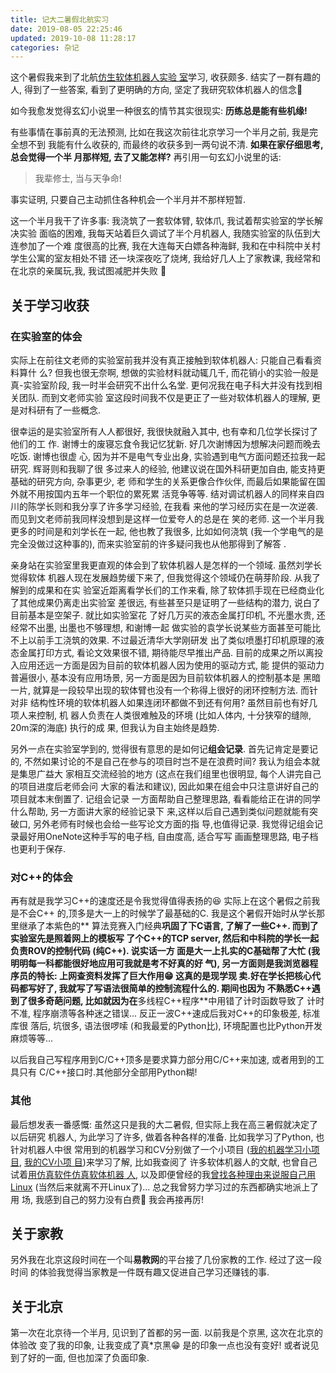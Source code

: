 ```yaml
---
title: 记大二暑假北航实习
date: 2019-08-05 22:25:46
updated: 2019-10-08 11:28:17
categories: 杂记
---
```


这个暑假我来到了北航[仿生软体机器人实验
室](http://softrobotics.buaa.edu.cn/peoples/peoples_ch/index.htm)学习, 收获颇多.
结实了一群有趣的人, 得到了一些答案, 看到了更明确的方向, 坚定了我研究软体机器人的信念💪

<!-- More -->

如今我愈发觉得玄幻小说里一种很玄的情节其实很现实: **历练总是能有些机缘!**

有些事情在事前真的无法预测, 比如在我这次前往北京学习一个半月之前, 我是完全想不到
我能有什么收获的, 而最终的收获多到一两句说不清. **如果在家仔细思考, 总会觉得一个半
月那样短, 去了又能怎样?** 再引用一句玄幻小说里的话:

> 我辈修士, 当与天争命!

事实证明, 只要自己主动抓住各种机会一个半月并不那样短暂.

这一个半月我干了许多事: 我浇筑了一套软体臂, 软体爪, 我试着帮实验室的学长解决实验
面临的困难, 我每天站着巨久调试了半个月机器人, 我随实验室的队伍到大连参加了一个难
度很高的比赛, 我在大连每天白嫖各种海鲜, 我和在中科院中关村学生公寓的室友相处不错
还一块深夜吃了烧烤, 我给好几人上了家教课, 我经常和在北京的亲属玩,我, 我试图减肥并失败
🤦‍

## 关于学习收获

### 在实验室的体会

实际上在前往文老师的实验室前我并没有真正接触到软体机器人: 只能自己看看资料算什
么? 但我也很无奈啊, 想做的实验材料就动辄几千, 而花销小的实验一般是真-实验室阶段,
我一时半会研究不出什么名堂. 更何况我在电子科大并没有找到相关团队. 而到文老师实验
室这段时间我不仅是更正了一些对软体机器人的理解, 更是对科研有了一些概念.

很幸运的是实验室所有人人都很好, 我很快就融入其中, 也有幸和几位学长探讨了他们的工
作. 谢博士的废寝忘食令我记忆犹新. 好几次谢博因为想解决问题而晚去吃饭. 谢博也很虚
心, 因为并不是电气专业出身, 实验遇到电气方面问题还拉我一起研究. 辉哥则和我聊了很
多过来人的经验, 他建议说在国外科研更加自由, 能支持更基础的研究方向, 杂事更少, 老
师和学生的关系更像合作伙伴, 而最后如果能留在国外就不用按国内五年一个职位的累死累
活竞争等等. 结对调试机器人的同样来自四川的陈学长则和我分享了许多学习经验, 在我看
来他的学习经历实在是一次逆袭. 而见到文老师前我同样没想到是这样一位爱夸人的总是在
笑的老师. 这一个半月我更多的时间是和刘学长在一起, 他也教了我很多, 比如如何浇筑
(我一个学电气的是完全没做过这种事的), 而来实验室前的许多疑问我也从他那得到了解答
.

亲身站在实验室里我更直观的体会到了软体机器人是怎样的一个领域. 虽然刘学长觉得软体
机器人现在发展趋势缓下来了, 但我觉得这个领域仍在萌芽阶段. 从我了解到的成果和在实
验室近距离看学长们的工作来看, 除了软体抓手现在已经商业化了其他成果仍离走出实验室
差很远, 有些甚至只是证明了一些结构的潜力, 说白了目前基本是空架子. 就比如实验室花
了好几万买的液态金属打印机, 不光墨水贵, 还经常不出墨, 出墨也不够理想, 和谢博一起
做实验的袁学长说某些方面甚至可能比不上以前手工浇筑的效果. 不过最近清华大学刚研发
出了类似喷墨打印机原理的液态金属打印方式, 看论文效果很不错, 期待能尽早推出产品.
目前的成果之所以离投入应用还远一方面是因为目前的软体机器人因为使用的驱动方式, 能
提供的驱动力普遍很小, 基本没有应用场景, 另一方面是因为目前软体机器人的控制基本是
黑暗一片, 就算是一段较早出现的软体臂也没有一个称得上很好的闭环控制方法. 而针对非
结构性环境的软体机器人如果连闭环都做不到还有何用? 虽然目前也有好几项人来控制, 机
器人负责在人类很难触及的环境 (比如人体内, 十分狭窄的缝隙, 20m深的海底) 执行的成
果, 但我认为自主始终是趋势.

另外一点在实验室学到的, 觉得很有意思的是如何记**组会记录**. 首先记肯定是要记的,
不然如果讨论的不是自己在参与的项目时岂不是在浪费时间? 我认为组会本就是集思广益大
家相互交流经验的地方 (这点在我们组里也很明显, 每个人讲完自己的项目进度后老师会问
大家的看法和建议), 因此如果在组会中只注意讲好自己的项目就本末倒置了. 记组会记录
一方面帮助自己整理思路, 看看能给正在讲的同学什么帮助, 另一方面讲大家的经验记录下
来,这样以后自己遇到类似问题就能有突破口, 另外老师有时候也会给一些写论文方面的指
导,也值得记录. 我觉得记组会记录最好用OneNote这种手写的电子档, 自由度高, 适合写写
画画整理思路, 电子档也更利于保存.

### 对C++的体会

再有就是我学习C++的速度还是令我觉得值得表扬的😆 实际上在这个暑假之前我是不会C++
的,顶多是大一上的时候学了最基础的C. 我是这个暑假开始时从学长那里继承了本紫色的**
算法竞赛入门经典**巩固了下C语言, 了解了一些C++. 而到了实验室先是照着网上的模板写
了个C++的TCP server, 然后和中科院的学长一起负责ROV的控制代码 (纯C++). 说实话一方
面是大一上扎实的C基础帮了大忙 (我明明每一科都能很好地应用可我就是考不好真的好
气), 另一方面则是我浏览器程序员的特长: 上网查资料发挥了巨大作用😁 这真的是现学现
卖.好在学长把核心代码都写好了, 我就写了写语法很简单的控制流程什么的. 期间也因为
不熟悉C++遇到了很多奇葩问题, 比如就因为在**多线程C++程序**中用错了计时函数导致了
计时不准, 程序崩溃等各种迷之错误... 反正一波C++速成后我对C++的印象极差, 标准库很
落后, 坑很多, 语法很啰嗦 (和我最爱的Python比), 环境配置也比Python开发麻烦等等...

以后我自己写程序用到C/C++顶多是要求算力部分用C/C++来加速, 或者用到的工具只有
C/C++接口时.其他部分全部用Python糊!

### 其他

最后想发表一番感慨: 虽然这只是我的大二暑假, 但实际上我在高三暑假就决定了以后研究
机器人, 为此学习了许多, 做着各种各样的准备. 比如我学习了Python, 也针对机器人中很
常用到的机器学习和CV分别做了一个小项目 ([我的机器学习小项
目](https://github.com/LeoJhonSong/SVM-Learning-Sample), [我的CV小项
目](https://github.com/LeoJhonSong/Fingertip-Drawboard))来学习了解, 比如我查阅了
许多软体机器人的文献, 也曾自己试着[用仿真软件仿真软体机器
人](https://leojhonsong.github.io/zh-CN/2018/12/30/%E8%AE%B0%E4%B8%80%E6%AC%A1%E5%9C%A8Win10%E4%B8%8B%E5%AE%89%E8%A3%85SOFA%E4%BB%BF%E7%9C%9F%E8%BD%AF%E4%BB%B6%E5%B9%B6%E5%8A%A0%E8%A3%85SoftRobots%E6%8F%92%E4%BB%B6%E7%9A%84%E7%BB%8F%E5%8E%86/),
以及即便曾经的我[曾找各种理由来说服自己用Linux](https://leojhonsong.github.io/zh-CN/2019/05/17/为什么我用Linux而不是Windows/) (当然后来就离不开Linux了)... 总之我曾努力学习过的东西都确实地派上了用
场, 我感到自己的努力没有白费💪 我会再接再厉!

## 关于家教

另外我在北京这段时间在一个叫**易教网**的平台接了几份家教的工作. 经过了这一段时间
的体验我觉得当家教是一件既有趣又促进自己学习还赚钱的事.

## 关于北京

第一次在北京待一个半月, 见识到了首都的另一面. 以前我是个京黑, 这次在北京的体验改
变了我的印象, 让我变成了真*京黑😁 是的印象一点也没有变好! 或者说见到了好的一面,
但也加深了负面印象.